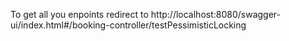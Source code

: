 To get all you enpoints redirect to 
http://localhost:8080/swagger-ui/index.html#/booking-controller/testPessimisticLocking
